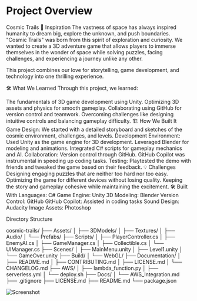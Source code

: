 # Project Overview

Cosmic Trails
🚀 Inspiration
The vastness of space has always inspired humanity to dream big, explore the unknown, and push boundaries. "Cosmic Trails" was born from this spirit of exploration and curiosity. We wanted to create a 3D adventure game that allows players to immerse themselves in the wonder of space while solving puzzles, facing challenges, and experiencing a journey unlike any other.

This project combines our love for storytelling, game development, and technology into one thrilling experience.

🛠️ What We Learned
Through this project, we learned:

The fundamentals of 3D game development using Unity.
Optimizing 3D assets and physics for smooth gameplay.
Collaborating using GitHub for version control and teamwork.
Overcoming challenges like designing intuitive controls and balancing gameplay difficulty.
🏗️ How We Built It
Game Design:
We started with a detailed storyboard and sketches of the cosmic environment, challenges, and levels.
Development Environment:
Used Unity as the game engine for 3D development.
Leveraged Blender for modeling and animations.
Integrated C# scripts for gameplay mechanics and AI.
Collaboration:
Version control through GitHub.
GitHub Copilot was instrumental in speeding up coding tasks.
Testing:
Playtested the demo with friends and tweaked the game based on their feedback.
💡 Challenges
Designing engaging puzzles that are neither too hard nor too easy.
Optimizing the game for different devices without losing quality.
Keeping the story and gameplay cohesive while maintaining the excitement.
🛠️ Built With
Languages: C#
Game Engine: Unity
3D Modeling: Blender
Version Control: GitHub
GitHub Copilot: Assisted in coding tasks
Sound Design: Audacity
Image Assets: Photoshop

Directory Structure

cosmic-trails/
├── Assets/
│   ├── 3DModels/
│   ├── Textures/
│   ├── Audio/
│   └── Prefabs/
├── Scripts/
│   ├── PlayerController.cs
│   ├── EnemyAI.cs
│   ├── GameManager.cs
│   ├── Collectible.cs
│   └── UIManager.cs
├── Scenes/
│   ├── MainMenu.unity
│   ├── Level1.unity
│   └── GameOver.unity
├── Build/
│   └── WebGL/
├── Documentation/
│   ├── README.md
│   ├── CONTRIBUTING.md
│   ├── LICENSE.md
│   └── CHANGELOG.md
├── AWS/
│   ├── lambda_function.py
│   ├── serverless.yml
│   └── deploy.sh
├── Docs/
│   └── AWS_Integration.md
├── .gitignore
├── LICENSE.md
├── README.md
└── package.json

![Screenshot](\Users\harshada\Project\cosmic-trails\Documentation\screenshot.png)